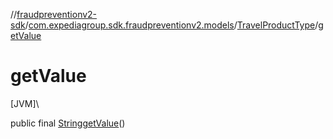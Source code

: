 //[fraudpreventionv2-sdk](../../../index.md)/[com.expediagroup.sdk.fraudpreventionv2.models](../index.md)/[TravelProductType](index.md)/[getValue](get-value.md)

# getValue

[JVM]\

public final [String](https://docs.oracle.com/javase/8/docs/api/java/lang/String.html)[getValue](get-value.md)()

